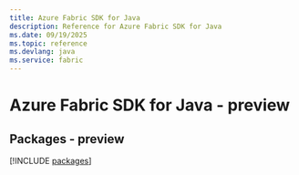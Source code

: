 ```yaml
---
title: Azure Fabric SDK for Java
description: Reference for Azure Fabric SDK for Java
ms.date: 09/19/2025
ms.topic: reference
ms.devlang: java
ms.service: fabric
---
```

# Azure Fabric SDK for Java - preview
## Packages - preview
[!INCLUDE [packages](fabric-index.md)]